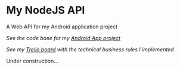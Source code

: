 # My NodeJS API
A Web API for my Android application project

_See the code base for my [Android App project](https://github.com/vbounyasit/MyAndroidApp)_

_See my [Trello board](https://trello.com/b/ipTvrxU6/nodejs-api) with the technical business rules I implemented_

Under construction...

